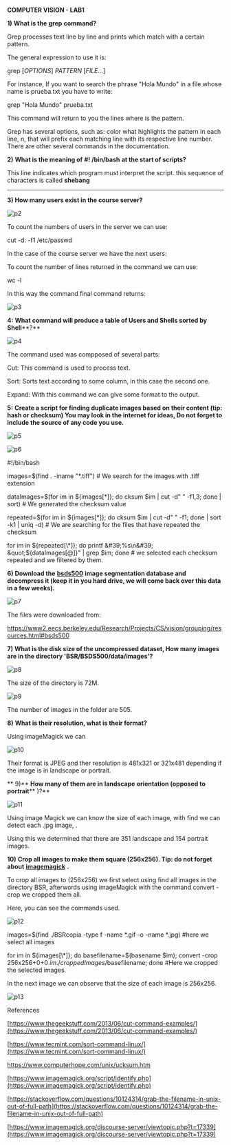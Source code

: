 **COMPUTER VISION - LAB1**

**1)**  **What is the**  **grep**  **command?**

Grep processes text line by line and prints which match with a certain pattern.

The general expression to use it is:

grep [_OPTIONS_] _PATTERN_ [_FILE_...]

For instance,  If you want to search the phrase &quot;Hola Mundo&quot; in a file whose name is prueba.txt you have to write:

grep &quot;Hola Mundo&quot; prueba.txt

This command will return to you the lines where is the pattern.

Grep has several options, such as:  color what highlights the pattern in each line, n, that will prefix  each matching line with its respective line number. There are other several commands in the documentation.



**2)**  **What is the meaning of**  **#! /bin/bash**  **at the start of scripts?**

This line indicates which program must interpret the script. this sequence of characters is called **shebang**

** **

**3) How many users exist in the course server?**

![p2](ImagesLab1/p2.png)

To count the numbers of users in the server we can use:

cut -d: -f1 /etc/passwd

In the case of the course server we have the next users:



To count the number of lines returned in the command we can use:

wc -l



In this way the command final command returns:


![p3](ImagesLab1/p3.png)


**4:**  **What command will produce a table of Users and Shells sorted by Shell****?**


![p4](ImagesLab1/p4.png)

The command used was compposed of several parts:

Cut: This command is used to process text.

Sort: Sorts text according to some column, in this case the second one.

Expand: With this command we can give some format to the output.



**5:** **Create a script for finding duplicate images based on their content (tip: hash or checksum) You may look in the internet for ideas, Do not forget to include the source of any code you use.**


![p5](ImagesLab1/p5.png)


![p6](ImagesLab1/p6.png)


#!/bin/bash

images=$(find .  -iname &quot;\*.tiff&quot;) # We search for the images with .tiff extension

dataImages=$(for im in ${images[\*]}; do cksum $im  | cut -d&quot; &quot; -f1,3; done | sort) # We generated the checksum value

repeated=$(for im in ${images[\*]}; do cksum $im  | cut -d&quot; &quot; -f1; done | sort -k1 | uniq -d) # We are searching for the files that have  repeated the checksum

for im in ${repeated[\*]}; do printf &#39;%s\n&#39; &quot;${dataImages[@]}&quot; | grep $im; done # we selected each checksum repeated and we filtered by them.

**6) Download the** [**bsds500**](https://www2.eecs.berkeley.edu/Research/Projects/CS/vision/grouping/resources.html#bsds500) **image segmentation database and decompress it (keep it in you hard drive, we will come back over this data in a few weeks).**


![p7](ImagesLab1/p7.png)


The files were downloaded from:

https://www2.eecs.berkeley.edu/Research/Projects/CS/vision/grouping/resources.html#bsds500

**7)**  **What is the disk size of the uncompressed dataset, How many images are in the directory &#39;BSR/BSDS500/data/images&#39;?**


![p8](ImagesLab1/p8.png)

The size of the directory is 72M.


![p9](ImagesLab1/p9.png)

The number of images in the folder are 505.

**8)**  **What is their resolution, what is their format?**

Using  imageMagick we can

![p10](ImagesLab1/p10.png)

 Their format is JPEG and ther resolution is 481x321 or 321x481 depending if the image is in landscape or portrait.

** 9)**  **How many of them are in**  **landscape** **orientation (opposed to**  **portrait**** )?**


![p11](ImagesLab1/p11.png)

Using image Magick we can know the size of each image, with find we can detect each .jpg image, .

Using this we determined that there are 351 landscape and 154 portrait images.

**10)** **Crop all images to make them square (256x256). Tip: do not forget about** [**imagemagick**](http://www.imagemagick.org/script/index.php) **.**

To crop all images to (256x256) we first select using find all images in the directory BSR, afterwords using imageMagick with the command convert -crop we cropped them all.

Here, you can see the commands used.

![p12](ImagesLab1/p12.png)


 images=$(find ./BSRcopia -type f -name \*.gif -o -name \*.jpg) #here we select all images

for im in ${images[\*]}; do basefilename=$(basename $im); convert -crop 256x256+0+0 $im ./croppedImages/$basefilename; done  #Here we cropped the selected images.

In the next image we can observe that the size of each image is 256x256.


![p13](ImagesLab1/p13.png)

References

[https://www.thegeekstuff.com/2013/06/cut-command-examples/](https://www.thegeekstuff.com/2013/06/cut-command-examples/)

[https://www.tecmint.com/sort-command-linux/](https://www.tecmint.com/sort-command-linux/)

https://www.computerhope.com/unix/ucksum.htm

[https://www.imagemagick.org/script/identify.php](https://www.imagemagick.org/script/identify.php)

[https://stackoverflow.com/questions/10124314/grab-the-filename-in-unix-out-of-full-path](https://stackoverflow.com/questions/10124314/grab-the-filename-in-unix-out-of-full-path)

[https://www.imagemagick.org/discourse-server/viewtopic.php?t=17339](https://www.imagemagick.org/discourse-server/viewtopic.php?t=17339)
